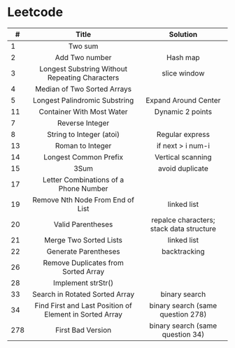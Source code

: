 
# Leetcode

| #      | Title     | Solution     |
| ---------- | :-----------:  | :-----------: |
| 1     | Two sum     |      |
| 2     | Add Two number     | Hash map     |
| 3     | Longest Substring Without Repeating Characters| slice window      |
| 4     | Median of Two Sorted Arrays     |       |
| 5     | Longest Palindromic Substring     | Expand Around Center |
| 11    | Container With Most Water     | Dynamic 2 points |
| 7     | Reverse Integer     |  |
| 8     | String to Integer (atoi)     | Regular express   |
| 13    | Roman to Integer     | if next > i num-i   |
| 14    | Longest Common Prefix     | Vertical scanning   |
| 15    | 3Sum     |avoid duplicate   |
| 17    |  Letter Combinations of a Phone Number     |  |
| 19    | Remove Nth Node From End of List     |linked list   |
| 20    |  Valid Parentheses     | repalce characters; stack data structure |
| 21    |  Merge Two Sorted Lists     | linked list |
| 22    |  Generate Parentheses     | backtracking |
| 26    |  Remove Duplicates from Sorted Array     |  |
| 28    |  Implement strStr()     |  |
| 33    |  Search in Rotated Sorted Array     | binary search |
| 34    |  Find First and Last Position of Element in Sorted Array     | binary search (same question 278) |
| 278    |  First Bad Version     | binary search (same question 34) |
